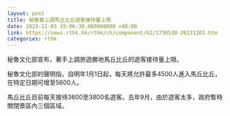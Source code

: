 ```yaml
---
layout: post
title: 秘魯擬上調馬丘比丘遊客接待量上限
date: 2023-12-03 19:06:30.000000000 +08:00
link: https://news.rthk.hk/rthk/ch/component/k2/1730530-20231203.htm
categories: rthk
---
```


秘魯文化部宣布，著手上調旅遊勝地馬丘比丘的遊客接待量上限。

秘魯文化部的聲明指，自明年1月1日起，每天將允許最多4500人進入馬丘比丘，在特定日期可增至5600人。

馬丘比丘目前每天接待3600至3800名遊客。去年9月，由於遊客太多，政府暫時關閉景區內三個區域。
